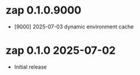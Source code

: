 
# zap 0.1.0.9000 

* [9000] 2025-07-03 dynamic environment cache


# zap 0.1.0   2025-07-02

* Initial release
